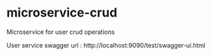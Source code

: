 # microservice-crud
Microservice for user crud operations

User service swagger url : http://localhost:9090/test/swagger-ui.html
